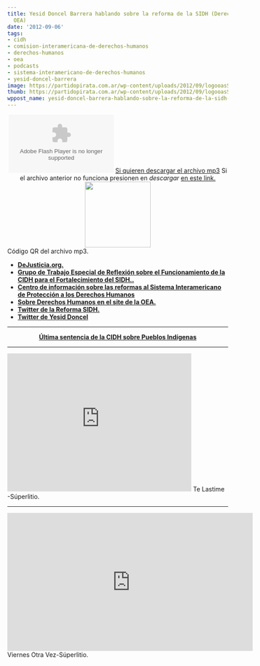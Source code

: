 ```yaml
---
title: Yesid Doncel Barrera hablando sobre la reforma de la SIDH (Derechos Humanos
  OEA)
date: '2012-09-06'
tags:
- cidh
- comision-interamericana-de-derechos-humanos
- derechos-humanos
- oea
- podcasts
- sistema-interamericano-de-derechos-humanos
- yesid-doncel-barrera
image: https://partidopirata.com.ar/wp-content/uploads/2012/09/logooasSPA.jpg
thumb: https://partidopirata.com.ar/wp-content/uploads/2012/09/logooasSPA-150x150.jpg
wppost_name: yesid-doncel-barrera-hablando-sobre-la-reforma-de-la-sidh-derechos-humanos-oea
---
```


<center>
<object id="player1403296" width="240" height="133" classid="clsid:d27cdb6e-ae6d-11cf-96b8-444553540000" codebase="http://download.macromedia.com/pub/shockwave/cabs/flash/swflash.cab#version=6,0,40,0"><param name="AllowScriptAccess" value="always" /><param name="allowFullScreen" value="true" /><param name="wmode" value="transparent" /><param name="src" value="http://www.ivoox.com/playerivoox_ee_1403296_1.html" /><param name="allowfullscreen" value="true" /><param name="allowscriptaccess" value="always" /><embed id="player1403296" width="240" height="133" type="application/x-shockwave-flash" src="http://www.ivoox.com/playerivoox_ee_1403296_1.html" AllowScriptAccess="always" allowFullScreen="true" wmode="transparent" allowfullscreen="true" allowscriptaccess="always" /></object>
<a href="http://www.ivoox.com/yesid-doncel-barrera-hablando-sobre-reforma-de_md_1403296_1.mp3" target="_blank">
Si quieren descargar el archivo mp3</a>
Si el archivo anterior no funciona presionen en <em>descargar</em> <a href="http://www.ivoox.com/yesid-doncel-barrera-hablando-sobre-reforma-de-audios-mp3_rf_1403296_1.html" target="_blank">en este link.</a></center>
<div class="separator" style="clear: both; text-align: center;"><a style="margin-left: 1em; margin-right: 1em;" href="http://3.bp.blogspot.com/-aofXUtgQxmc/UEFlPHeTTEI/AAAAAAAAFA0/XaZC76cfHsc/s1600/chart.png"><img src="http://3.bp.blogspot.com/-aofXUtgQxmc/UEFlPHeTTEI/AAAAAAAAFA0/XaZC76cfHsc/s400/chart.png" alt="" width="150" height="150" border="0" /></a></div>
Código QR del archivo mp3.
<ul>
	<li><strong><a href="http://www.dejusticia.org/" target="_blank">DeJusticia.org.</a></strong></li>
	<li><strong><a href="http://www.oas.org/consejo/sp/grupostrabajo/Reflexion%20sobre%20Fortalecimiento.asp" target="_blank">Grupo de Trabajo Especial de Reflexión sobre el Funcionamiento de la CIDH para el Fortalecimiento del SIDH..</a></strong></li>
	<li><strong> <a href="http://www.reformasidh.org/#%21inicio/mainPage" target="_blank">Centro de información sobre las reformas al Sistema Interamericano de Protección a los Derechos Humanos</a></strong></li>
	<li><strong><a href="http://www.oas.org/es/temas/derechos_humanos.asp" target="_blank">Sobre Derechos Humanos en el site de la OEA.</a> </strong></li>
	<li><strong><a href="https://twitter.com/ReformaSIDH" target="_blank">Twitter de la Reforma SIDH.</a></strong></li>
	<li><strong><a href="https://twitter.com/Yesid_doncel" target="_blank">Twitter de Yesid Doncel</a></strong></li>
</ul>
<center>
<strong> </strong></center>

<hr />

<div style="text-align: center;"><strong><a href="http://odhpi.org/2012/07/los-pueblos-indigenas-deben-ser-consultados-ante-proyectos-que-afecten-sus-derechos/" target="_blank">Última sentencia de la CIDH sobre Pueblos Indígenas</a></strong></div>

<hr />

<center></center><iframe src="http://www.youtube.com/embed/S8x6oTnh1Gs" frameborder="0" width="420" height="315"></iframe>
Te Lastime -Súperlitio.

<hr />

<iframe src="http://www.youtube.com/embed/ha7nF3h7oGw" frameborder="0" width="560" height="315"></iframe>
Viernes Otra Vez-Súperlitio.
